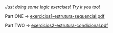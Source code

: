 *Just doing some logic exercises! Try it you too!*

Part ONE ->
[exercicios1-estrutura-sequencial.pdf](https://github.com/vinibressanini/csharp_logic_recap/files/10493398/exercicios1-estrutura-sequencial.pdf)


Part TWO -> [exercicios2-estrutura-condicional.pdf](https://github.com/vinibressanini/csharp_logic_recap/files/10493411/exercicios2-estrutura-condicional.pdf)
